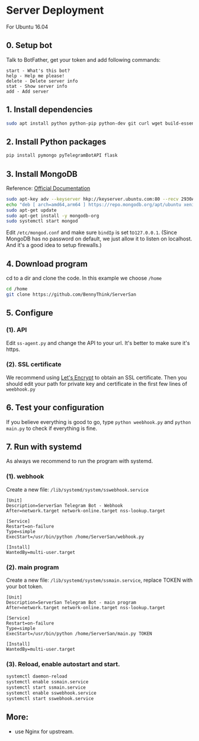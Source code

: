# Server Deployment
For Ubuntu 16.04

## 0. Setup bot
Talk to BotFather, get your token and add following commands:
```
start - What's this bot?
help - Help me please!
delete - Delete server info
stat - Show server info
add - Add server
```

## 1. Install dependencies
```bash
sudo apt install python python-pip python-dev git curl wget build-essential openssl
```

## 2. Install Python packages
```bash
pip install pymongo pyTelegramBotAPI flask
```

## 3. Install MongoDB
Reference: [Official Documentation](https://www.mongodb.com/download-center#community)
```bash
sudo apt-key adv --keyserver hkp://keyserver.ubuntu.com:80 --recv 2930ADAE8CAF5059EE73BB4B58712A2291FA4AD5
echo "deb [ arch=amd64,arm64 ] https://repo.mongodb.org/apt/ubuntu xenial/mongodb-org/3.6 multiverse" | sudo tee /etc/apt/sources.list.d/mongodb-org-3.6.list
sudo apt-get update
sudo apt-get install -y mongodb-org
sudo systemctl start mongod
```

Edit `/etc/mongod.conf` and make sure `bindIp` is set to`127.0.0.1`.
(Since MongoDB has no password on default, we just allow it to listen on localhost. And it's a good idea to setup firewalls.)

## 4. Download program
cd to a dir and clone the code. In this example we choose `/home`
```bash
cd /home
git clone https://github.com/BennyThink/ServerSan
```

## 5. Configure 
### (1). API
Edit `ss-agent.py` and change the API to your url. It's better to make sure it's https.

### (2). SSL certificate
We recommend using [Let's Encrypt](https://letsencrypt.org/getting-started/) to obtain an SSL certificate.
Then you should edit your path for private key and certificate in the first few lines of `weebhook.py`

## 6. Test your configuration
If you believe everything is good to go, type `python weebhook.py` and `python main.py` to check if everything is fine.

## 7. Run with systemd
As always we recommend to run the program with systemd.
### (1). webhook
Create a new file: `/lib/systemd/system/sswebhook.service`

```
[Unit]
Description=ServerSan Telegram Bot - Webhook
After=network.target network-online.target nss-lookup.target

[Service]
Restart=on-failure
Type=simple
ExecStart=/usr/bin/python /home/ServerSan/webhook.py

[Install]
WantedBy=multi-user.target
```
### (2). main program
Create a new file: `/lib/systemd/system/ssmain.service`, replace TOKEN with your bot token.
```
[Unit]
Description=ServerSan Telegram Bot - main program
After=network.target network-online.target nss-lookup.target

[Service]
Restart=on-failure
Type=simple
ExecStart=/usr/bin/python /home/ServerSan/main.py TOKEN

[Install]
WantedBy=multi-user.target
```
### (3). Reload, enable autostart and start.
```bash
systemctl daemon-reload
systemctl enable ssmain.service
systemctl start ssmain.service
systemctl enable sswebhook.service
systemctl start sswebhook.service
```

## More:
* use Nginx for upstream.
